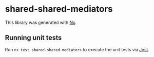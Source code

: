 # shared-shared-mediators

This library was generated with [Nx](https://nx.dev).

## Running unit tests

Run `nx test shared-shared-mediators` to execute the unit tests via [Jest](https://jestjs.io).
